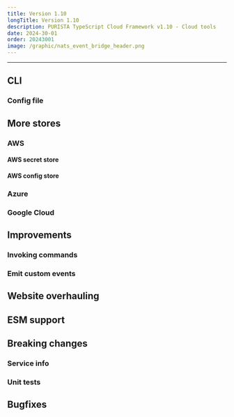 ```yaml
---
title: Version 1.10
longTitle: Version 1.10
description: PURISTA TypeScript Cloud Framework v1.10 - Cloud tools
date: 2024-30-01
order: 20243001
image: /graphic/nats_event_bridge_header.png
---
```

<PostDetail>

---

## CLI

### Config file

## More stores

### AWS

#### AWS secret store

#### AWS config store

### Azure

### Google Cloud

## Improvements

### Invoking commands

### Emit custom events

## Website overhauling

## ESM support

## Breaking changes

### Service info

### Unit tests

## Bugfixes

</PostDetail>
